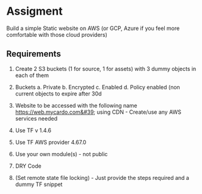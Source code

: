 # Assigment

Build a simple Static website on AWS (or GCP, Azure if you feel more 
comfortable with those cloud providers)

## Requirements

1. Create 2 S3 buckets (1 for source, 1 for assets) with 3 dummy objects in 
each of them

2. Buckets
  a. Private
  b. Encrypted
  c. Enabled
  d. Policy enabled (non current objects to expire after 30d

3. Website to be accessed with the following name https://web.mycardo.com&#39; 
   using CDN - Create/use any AWS services needed

4. Use TF v 1.4.6

5. Use TF AWS provider 4.67.0

6. Use your own module(s) - not public

7. DRY Code

8. (Set remote state file locking) - Just provide the steps required and a 
dummy TF snippet

